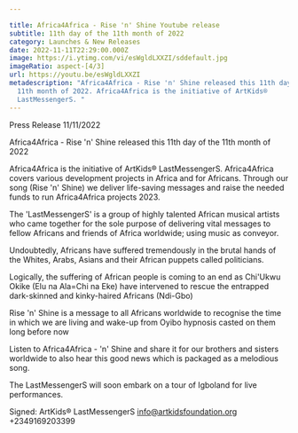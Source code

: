 ```yaml
---

title: Africa4Africa - Rise 'n' Shine Youtube release
subtitle: 11th day of the 11th month of 2022
category: Launches & New Releases
date: 2022-11-11T22:29:00.000Z
image: https://i.ytimg.com/vi/esWgldLXXZI/sddefault.jpg
imageRatio: aspect-[4/3]
url: https://youtu.be/esWgldLXXZI
metadescription: "Africa4Africa - Rise 'n' Shine released this 11th day of the
  11th month of 2022. Africa4Africa is the initiative of ArtKids®
  LastMessengerS. "
---
```

Press Release
11/11/2022

Africa4Africa - Rise 'n' Shine released this 11th day of the 11th month of 2022

Africa4Africa is the initiative of ArtKids® LastMessengerS. Africa4Africa covers various development projects in Africa and for Africans. Through our song (Rise 'n' Shine) we deliver life-saving messages and raise the needed funds to run Africa4Africa projects 2023.

The 'LastMessengerS' is a group of highly talented African musical artists who came together for the sole purpose of delivering vital messages to fellow Africans and friends of Africa worldwide; using music as conveyor.

Undoubtedly, Africans have suffered tremendously in the brutal hands of the Whites, Arabs, Asians and their African puppets called politicians.

Logically, the suffering of African people is coming to an end as Chi'Ukwu Okike (Elu na Ala=Chi na Eke) have intervened to rescue the entrapped dark-skinned and kinky-haired Africans (Ndi-Gbo)

Rise 'n' Shine is a message to all Africans worldwide to recognise the time in which we are living and wake-up from Oyibo hypnosis casted on them long before now

Listen to Africa4Africa - 'n' Shine and share it for our brothers and sisters worldwide to also hear this good news which is packaged as a melodious song.

The LastMessengerS will soon embark on a tour of Igboland for live performances.

Signed:
ArtKids® LastMessengerS
info@artkidsfoundation.org
+2349169203399